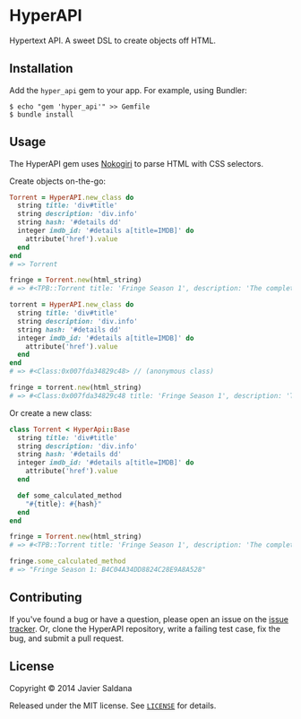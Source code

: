 # HyperAPI

Hypertext API. A sweet DSL to create objects off HTML.

## Installation

Add the `hyper_api` gem to your app. For example, using Bundler:

    $ echo "gem 'hyper_api'" >> Gemfile
    $ bundle install

## Usage

The HyperAPI gem uses [Nokogiri](https://github.com/sparklemotion/nokogiri) to parse HTML with CSS selectors.

Create objects on-the-go:

```ruby
Torrent = HyperAPI.new_class do
  string title: 'div#title'
  string description: 'div.info'
  string hash: '#details dd'
  integer imdb_id: '#details a[title=IMDB]' do
    attribute('href').value
  end
end
# => Torrent

fringe = Torrent.new(html_string)
# => #<TPB::Torrent title: 'Fringe Season 1', description: 'The complete season 1 of Fri...', imdb_id: 1119644>

torrent = HyperAPI.new_class do
  string title: 'div#title'
  string description: 'div.info'
  string hash: '#details dd'
  integer imdb_id: '#details a[title=IMDB]' do
    attribute('href').value
  end
end
# => #<Class:0x007fda34829c48> // (anonymous class)

fringe = torrent.new(html_string)
# => #<Class:0x007fda34829c48 title: 'Fringe Season 1', description: 'The complete season 1 of Fri...', imdb_id: 1119644>

```

Or create a new class:

```ruby
class Torrent < HyperApi::Base
  string title: 'div#title'
  string description: 'div.info'
  string hash: '#details dd'
  integer imdb_id: '#details a[title=IMDB]' do
    attribute('href').value
  end

  def some_calculated_method
    "#{title}: #{hash}"
  end
end

fringe = Torrent.new(html_string)
# => #<TPB::Torrent title: 'Fringe Season 1', description: 'The complete season 1 of Fri...', imdb_id: 1119644>

fringe.some_calculated_method
# => "Fringe Season 1: B4C04A34DD8824C28E9A8A528"
```

## Contributing

If you've found a bug or have a question, please open an issue on the [issue tracker](https://github.com/jassa/hyper_api/issues). Or, clone the HyperAPI repository, write a failing test case, fix the bug, and submit a pull request.

## License

Copyright &copy; 2014 Javier Saldana

Released under the MIT license. See [`LICENSE`](LICENSE) for details.
